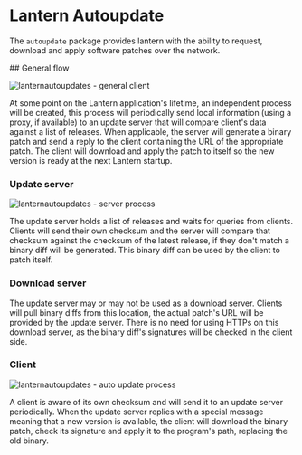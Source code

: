 # Lantern Autoupdate

The `autoupdate` package provides lantern with the ability to request, download
and apply software patches over the network.

## General flow

![lanternautoupdates - general client](https://cloud.githubusercontent.com/assets/385670/6068159/a70eae50-ad3f-11e4-9cf6-42ed98e8f266.png)

At some point on the Lantern application's lifetime, an independent process
will be created, this process will periodically send local information (using a
proxy, if available) to an update server that will compare client's data
against a list of releases. When applicable, the server will generate a binary
patch and send a reply to the client containing the URL of the appropriate
patch. The client will download and apply the patch to itself so the new
version is ready at the next Lantern startup.

### Update server

![lanternautoupdates - server process](https://cloud.githubusercontent.com/assets/385670/6068177/cdaed85a-ad3f-11e4-802d-96c4cefe084e.png)

The update server holds a list of releases and waits for queries from clients.
Clients will send their own checksum and the server will compare that checksum
against the checksum of the latest release, if they don't match a binary diff
will be generated. This binary diff can be used by the client to patch itself.

### Download server

The update server may or may not be used as a download server. Clients will
pull binary diffs from this location, the actual patch's URL will be provided
by the update server. There is no need for using HTTPs on this download server,
as the binary diff's signatures will be checked in the client side.

### Client

![lanternautoupdates - auto update process](https://cloud.githubusercontent.com/assets/385670/6068187/e34459ec-ad3f-11e4-9b9e-1874f05fa735.png)

A client is aware of its own checksum and will send it to an update server
periodically. When the update server replies with a special message meaning
that a new version is available, the client will download the binary patch,
check its signature and apply it to the program's path, replacing the old
binary.
